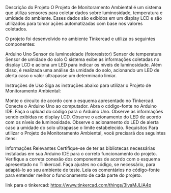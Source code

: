 Descrição do Projeto
O Projeto de Monitoramento Ambiental é um sistema que utiliza sensores para coletar dados sobre luminosidade, temperatura e umidade do ambiente. Esses dados são exibidos em um display LCD e são utilizados para tomar ações automatizadas com base nos valores coletados.

O projeto foi desenvolvido no ambiente Tinkercad e utiliza os seguintes componentes:

Arduino Uno
Sensor de luminosidade (fotoresistor)
Sensor de temperatura
Sensor de umidade do solo
O sistema exibe as informações coletadas no display LCD e aciona um LED para indicar os níveis de luminosidade. Além disso, é realizada uma análise da umidade do solo, acionando um LED de alerta caso o valor ultrapasse um determinado limiar.

Instruções de Uso
Siga as instruções abaixo para utilizar o Projeto de Monitoramento Ambiental:

Monte o circuito de acordo com o esquema apresentado no Tinkercad.
Conecte o Arduino Uno ao computador.
Abra o código-fonte no Arduino IDE.
Faça o upload do código para o Arduino Uno.
Observe as informações sendo exibidas no display LCD.
Observe o acionamento do LED de acordo com os níveis de luminosidade.
Observe o acionamento do LED de alerta caso a umidade do solo ultrapasse o limite estabelecido.
Requisitos
Para utilizar o Projeto de Monitoramento Ambiental, você precisará dos seguintes itens:

Informações Relevantes
Certifique-se de ter as bibliotecas necessárias instaladas em sua Arduino IDE para o correto funcionamento do projeto.
Verifique a correta conexão dos componentes de acordo com o esquema apresentado no Tinkercad.
Faça ajustes no código, se necessário, para adaptá-lo ao seu ambiente de teste.
Leia os comentários no código-fonte para entender melhor o funcionamento de cada parte do projeto.

link para o tinkercad:
https://www.tinkercad.com/things/3ivaMJLiA4p
